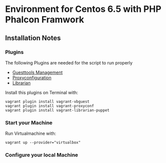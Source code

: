 # Environment for Centos 6.5 with PHP Phalcon Framwork




## Installation Notes

### Plugins

The following Plugins are needed for the script to run properly

* [Guesttools Management](https://github.com/dotless-de/vagrant-vbguest)
* [Proxyconfiguration](https://github.com/tmatilai/vagrant-proxyconf)
* [Librarian](https://github.com/mhahn/vagrant-librarian-puppet)

Install this plugins on Terminal with:

    vagrant plugin install vagrant-vbguest
    vagrant plugin install vagrant-proxyconf
    vagrant plugin install vagrant-librarian-puppet

### Start your Machine

Run Virtualmachine with: 

    vagrant up --provider="virtualbox"
     
### Configure your local Machine
